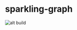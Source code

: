 # sparkling-graph

![alt build](https://travis-ci.org/sparkling-graph/sparkling-graph.svg?branch=master)
